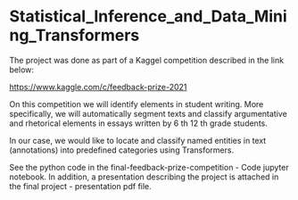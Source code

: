 # Statistical_Inference_and_Data_Mining_Transformers
The project was done as part of a Kaggel competition described in the link below:

https://www.kaggle.com/c/feedback-prize-2021

On this competition we will identify elements in student writing.
More specifically, we will automatically segment texts and classify argumentative and rhetorical elements in essays written by 6 th 12 th grade students.

In our case, we would like to locate and classify named entities in text (annotations) into predefined categories using Transformers.

See the python code in the final-feedback-prize-competition - Code jupyter notebook.
In addition, a presentation describing the project is attached in the final project -  presentation pdf file.
